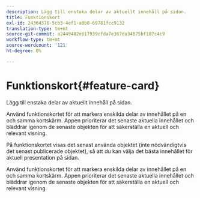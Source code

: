 ```yaml
---
description: Lägg till enstaka delar av aktuellt innehåll på sidan.
title: Funktionskort
exl-id: 24364376-5cb3-4ef1-a0b0-69781fcc9132
translation-type: tm+mt
source-git-commit: a2449482e617939cfda7e367da34875bf187c4c9
workflow-type: tm+mt
source-wordcount: '121'
ht-degree: 0%

---
```


# Funktionskort{#feature-card}

Lägg till enstaka delar av aktuellt innehåll på sidan.

Använd funktionskortet för att markera enskilda delar av innehållet på en och samma kortskärm. Appen prioriterar det senaste aktuella innehållet och bläddrar igenom de senaste objekten för att säkerställa en aktuell och relevant visning.

På funktionskortet visas det senast använda objektet (inte nödvändigtvis det senast publicerade objektet), så att du kan välja det bästa innehållet för aktuell presentation på sidan.

Använd funktionskortet för att markera enskilda delar av innehållet på en och samma kortskärm. Appen prioriterar det senaste aktuella innehållet och bläddrar igenom de senaste objekten för att säkerställa en aktuell och relevant visning.
